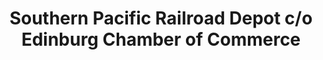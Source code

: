 ---
layout: repo
title: "Southern Pacific Railroad Depot c/o Edinburg Chamber of Commerce"
id: 17146
permalink: repos/17146/
---